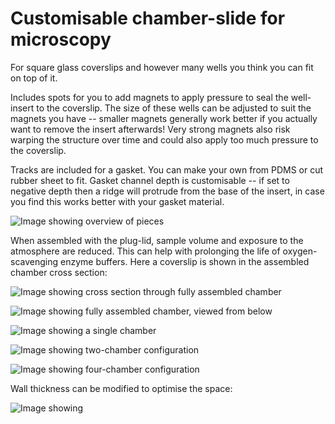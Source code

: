 # Customisable chamber-slide for microscopy

For square glass coverslips and however many wells you think you can fit on top of it.

Includes spots for you to add magnets to apply pressure to seal the well-insert to the coverslip. The size of these wells can be adjusted to suit the magnets you have -- smaller magnets generally work better if you actually want to remove the insert afterwards! Very strong magnets also risk warping the structure over time and could also apply too much pressure to the coverslip.

Tracks are included for a gasket. You can make your own from PDMS or cut rubber sheet to fit. Gasket channel depth is customisable -- if set to negative depth then a ridge will protrude from the base of the insert, in case you find this works better with your gasket material.

![Image showing overview of pieces](https://github.com/quokka79/3Dprintables_science/blob/master/ChamberSlide-o-Matic/images/Overview%20of%20Pieces.png "Overview of pieces")

When assembled with the plug-lid, sample volume and exposure to the atmosphere are reduced. This can help with prolonging the life of oxygen-scavenging enzyme buffers. Here a coverslip is shown in the assembled chamber cross section:

![Image showing cross section through fully assembled chamber](https://github.com/quokka79/3Dprintables_science/blob/master/ChamberSlide-o-Matic/images/Cross%20Section%20(assembled%20with%20lid%20plugs).png "Cross section through fully assembled chamber")

![Image showing fully assembled chamber, viewed from below](https://github.com/quokka79/3Dprintables_science/blob/master/ChamberSlide-o-Matic/images/Assembled%20(view%20from%20below).png "Assembled 6-well chamber slide, viewed from below")

![Image showing a single chamber](https://github.com/quokka79/3Dprintables_science/blob/master/ChamberSlide-o-Matic/images/Adjustable%20Wells%20-%201x.png "Single chamber")

![Image showing two-chamber configuration](
https://github.com/quokka79/3Dprintables_science/blob/master/ChamberSlide-o-Matic/images/Adjustable%20Wells%20-%202x.png "Dual chamber")

![Image showing four-chamber configuration](
https://github.com/quokka79/3Dprintables_science/blob/master/ChamberSlide-o-Matic/images/Adjustable%20Wells%20-%204x.png "Quad chamber")

Wall thickness can be modified to optimise the space:

![Image showing ](
https://github.com/quokka79/3Dprintables_science/blob/master/ChamberSlide-o-Matic/images/Adjustable%20Wells%20-%209x%20-%20thinner%20walls.png "Nine chambers with thinner walls")
